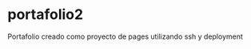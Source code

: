 portafolio2
====================
Portafolio creado como proyecto de pages utilizando ssh y deployment
